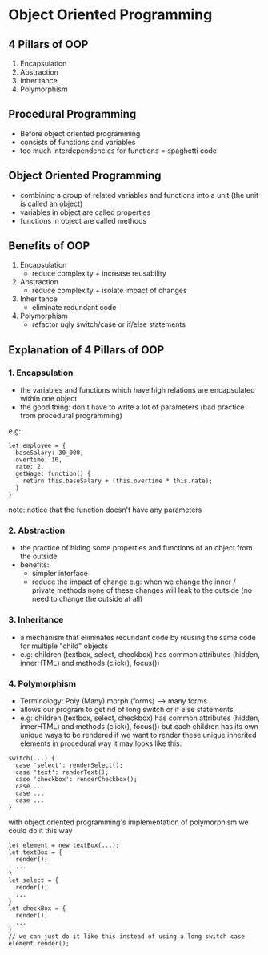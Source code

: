 # Object Oriented Programming

## 4 Pillars of OOP

1. Encapsulation
2. Abstraction
3. Inheritance
4. Polymorphism

## Procedural Programming

- Before object oriented programming
- consists of functions and variables
- too much interdependencies for functions = spaghetti code

## Object Oriented Programming

- combining a group of related variables and functions into a unit (the unit is called an object)
- variables in object are called properties
- functions in object are called methods

## Benefits of OOP

1. Encapsulation
   - reduce complexity + increase reusability
2. Abstraction
   - reduce complexity + isolate impact of changes
3. Inheritance
   - eliminate redundant code
4. Polymorphism
   - refactor ugly switch/case or if/else statements

## Explanation of 4 Pillars of OOP

### 1. Encapsulation

- the variables and functions which have high relations are encapsulated within one object
- the good thing:
  don't have to write a lot of parameters (bad practice from procedural programming)

e.g:

```
let employee = {
  baseSalary: 30_000,
  overtime: 10,
  rate: 2,
  getWage: function() {
    return this.baseSalary + (this.overtime * this.rate);
  }
}
```

note: notice that the function doesn't have any parameters

### 2. Abstraction

- the practice of hiding some properties and functions of an object from the outside
- benefits:
  - simpler interface
  - reduce the impact of change
    e.g: when we change the inner / private methods none of these changes will leak to the outside (no need to change the outside at all)

### 3. Inheritance

- a mechanism that eliminates redundant code by reusing the same code for multiple "child" objects
- e.g: children (textbox, select, checkbox) has common attributes (hidden, innerHTML) and methods (click(), focus())

### 4. Polymorphism

- Terminology: Poly (Many) morph (forms) --> many forms
- allows our program to get rid of long switch or if else statements
- e.g: children (textbox, select, checkbox) has common attributes (hidden, innerHTML) and methods (click(), focus()) but each children has its own unique ways to be rendered
  if we want to render these unique inherited elements in procedural way it may looks like this:

```
switch(...) {
  case 'select': renderSelect();
  case 'text': renderText();
  case 'checkbox': renderCheckbox();
  case ...
  case ...
  case ...
}
```

with object oriented programming's implementation of polymorphism we could do it this way

```
let element = new textBox(...);
let textBox = {
  render();
  ...
}
let select = {
  render();
  ...
}
let checkBox = {
  render();
  ...
}
// we can just do it like this instead of using a long switch case
element.render();
```

